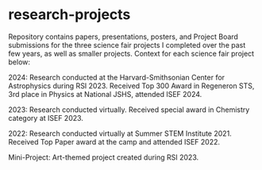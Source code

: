 # research-projects
Repository contains papers, presentations, posters, and Project Board submissions for the three science fair projects I completed over the past few years, as well as smaller projects. Context for each science fair project below:

2024: Research conducted at the Harvard-Smithsonian Center for Astrophysics during RSI 2023. Received Top 300 Award in Regeneron STS, 3rd place in Physics at National JSHS, attended ISEF 2024.

2023: Research conducted virtually. Received special award in Chemistry category at ISEF 2023.

2022: Research conducted virtually at Summer STEM Institute 2021. Received Top Paper award at the camp and attended ISEF 2022.

Mini-Project: Art-themed project created during RSI 2023.
